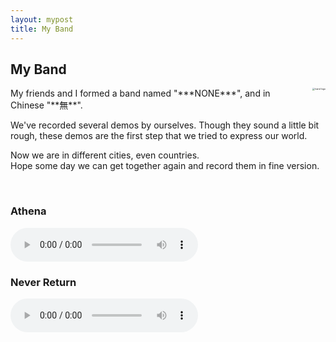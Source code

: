 ```yaml
---
layout: mypost
title: My Band
---
```


## My Band
<div style="float: right; margin-left: 20px; margin-bottom: 20px;">
  <a href="https://www.imagehub.cc/image/band-logo.CHlGzg"><img src="https://s1.imagehub.cc/images/2024/12/06/8fb085a9ed01724abd94fa1414fbef6c.jpg" alt="band logo" border="0" style="zoom:25%;"></a>
</div>
My friends and I formed a band named "***NONE***", and in Chinese "**無**".
<br>

We've recorded several demos by ourselves. Though they sound a little bit rough, these demos are the first step that we tried to express our world.
<br>

Now we are in different cities, even countries.<br>Hope some day we can get together again and  record them in fine version.

<br>



### Athena
<audio controls>
  <source src="{{ '/posts/music/Athena.mp3' | relative_url }}" type="audio/mpeg">
  Your browser does not support audio playback.
</audio>


<br>

### Never Return
<audio controls>
  <source src="{{ '/posts/music/No_return.mp3' | relative_url }}" type="audio/mpeg">
  Your browser does not support audio playback.
</audio>